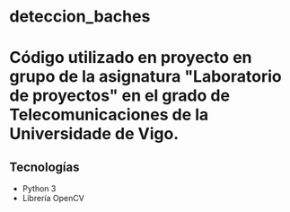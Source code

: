# deteccion_baches
# Código utilizado en proyecto en grupo de la asignatura "Laboratorio de proyectos" en el grado de Telecomunicaciones de la Universidade de Vigo.

## Tecnologías
- Python 3
- Librería OpenCV


